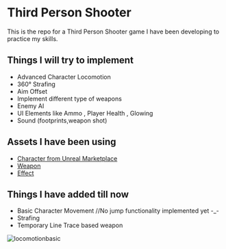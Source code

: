 # Third Person Shooter
This is the repo for a Third Person Shooter game I have been developing to practice my skills.
## Things I will try to implement

* Advanced Character Locomotion
* 360° Strafing
* Aim Offset
* Implement different type of weapons
* Enemy AI
* UI Elements like Ammo , Player Health , Glowing
* Sound (footprints,weapon shot)


## Assets I have been using
* [Character from Unreal Marketplace](https://www.unrealengine.com/marketplace/en-US/product/paragon-lt-belica)
* [Weapon](https://www.unrealengine.com/marketplace/en-US/item/89d86599a98045c5806d6fccd7c7071a)
* [Effect](https://www.unrealengine.com/marketplace/en-US/item/38a3355872ef41bab5d2ba5b21c29eba)

## Things I have added till now
* Basic Character Movement //No jump functionality implemented yet -_-
* Strafing
* Temporary Line Trace based weapon


![locomotionbasic](https://user-images.githubusercontent.com/66364348/134957345-1eab8ac8-617a-4ccb-b112-e4694f7ef324.gif)
